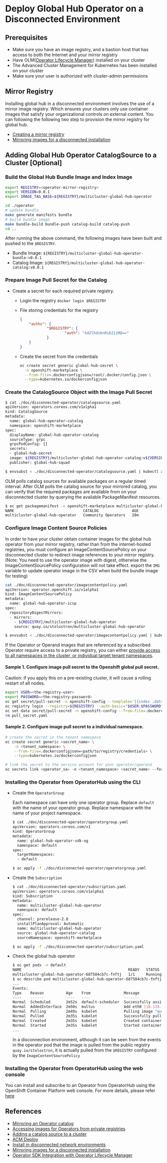 # Deploy Global Hub Operator on a Disconnected Environment 

## Prerequisites
- Make sure you have an image registry, and a bastion host that has access to both the Internet and your mirror registry
- Have OLM([Operator Lifecycle Manager](https://docs.openshift.com/container-platform/4.8/operators/understanding/olm/olm-understanding-olm.html)) installed on your cluster
- The Advanced Cluster Management for Kubernetes has been installed on your cluster
- Make sure your user is authorized with cluster-admin permissions

## Mirror Registry

Installing global hub in a disconnected environment involves the use of a mirror image registry. Which ensures your clusters only use container images that satisfy your organizational controls on external content. You can following the following two step to provision the mirror registry for global hub.
- [Creating a mirror registry](https://docs.openshift.com/container-platform/4.11/installing/disconnected_install/installing-mirroring-creating-registry.html#installing-mirroring-creating-registry)
- [Mirroring images for a disconnected installation](https://docs.openshift.com/container-platform/4.11/installing/disconnected_install/installing-mirroring-installation-images.html)

## Adding Global Hub Operator CatalogSource to a Cluster [Optional]
### Build the Global Hub Bundle Image and Index Image
```bash
export REGISTRY=<operator-mirror-registry>
export VERSION=0.0.1
export IMAGE_TAG_BASE=${REGISTRY}/multicluster-global-hub-operator

cd ./operator
# update bundle
make generate manifests bundle
# build bundle image
make bundle-build bundle-push catalog-build catalog-push
cd ..
```
After running the above command, the following images have been built and pushed to the `$REGISTRY`.
- Bundle Image: `${REGISTRY}/multicluster-global-hub-operator-bundle:v0.0.1`
- Catalog Image: `${REGISTRY}/multicluster-global-hub-operator-catalog:v0.0.1`

### Prepare Image Pull Secret for the Catalog
- Create a secret for each required private registry.
  - Login the registry `docker login $REGISTRY`
  - File storing credentials for the registry
    ```json
    {
        "auths": {
                "$REGISTRY": {
                        "auth": "Xd2lhdsbnRib21iMQ=="
                }
        }
    }
    ```

  - Create the secret from the credentials
    ```bash
    oc create secret generic global-hub-secret \
      -n openshift-marketplace \
      --from-file=.dockerconfigjson=/root/.docker/config.json \
      --type=kubernetes.io/dockerconfigjson
    ```

### Create the CatalogSource Object with the Image Pull Secret
```bash
$ cat ./doc/disconnected-operator/catalogsource.yaml
apiVersion: operators.coreos.com/v1alpha1
kind: CatalogSource
metadata:
  name: global-hub-operator-catalog
  namespace: openshift-marketplace
spec:
  displayName: global-hub-operator-catalog
  sourceType: grpc
  grpcPodConfig: {}
  secrets:
  - global-hub-secret
  image: ${REGISTRY}/multicluster-global-hub-operator-catalog:v${VERSION}
  publisher: global-hub-squad  

$ envsubst < ./doc/disconnected-operator/catalogsource.yaml | kubectl apply -f -
```
OLM polls catalog sources for available packages on a regular timed interval. After OLM polls the catalog source for your mirrored catalog, you can verify that the required packages are available from on your disconnected cluster by querying the available PackageManifest resources.
```bash
$ oc get packagemanifest -n openshift-marketplace multicluster-global-hub-operator
NAME                               CATALOG               AGE
multicluster-global-hub-operator   Community Operators   28m
```

### Configure Image Content Source Policies
In order to have your cluster obtain container images for the global hub operator from your mirror registry, rather than from the internet-hosted registries, you must configure an ImageContentSourcePolicy on your disconnected cluster to redirect image references to your mirror registry.(Note: You need to use the operator image with digest, otherwise the ImageContentSourcePolicy configuration will not take effect. export the `IMG` variable to update operator image in the CSV when build the bundle image for testing)
```bash
cat ./doc/disconnected-operator/imagecontentpolicy.yaml
apiVersion: operator.openshift.io/v1alpha1
kind: ImageContentSourcePolicy
metadata:
  name: global-hub-operator-icsp
spec:
  repositoryDigestMirrors:
  - mirrors:
    - ${REGISTRY}/multicluster-global-hub-operator
    source: quay.io/stolostron/multicluster-global-hub-operator

$ envsubst < ./doc/disconnected-operator/imagecontentpolicy.yaml | kubectl apply -f -
```

If the Operator or Operand images that are referenced by a subscribed Operator require access to a private registry, you can either [provide access to all namespaces in the cluster, or individual target tenant namespaces](https://access.redhat.com/documentation/en-us/openshift_container_platform/4.11/html-single/operators/index#olm-creating-catalog-from-index_olm-managing-custom-catalogs). 

#### Sample 1. Configure image pull secret to the Openshift global pull secret.
Caution: if you apply this on a pre-existing cluster, it will cause a rolling restart of all nodes.
```bash
export USER=<the-registry-user>
export PASSWORD=<the-registry-password>
oc get secret/pull-secret -n openshift-config --template='{{index .data ".dockerconfigjson" | base64decode}}' >pull_secret.yaml
oc registry login --registry=${REGISTRY} --auth-basic="$USER:$PASSWORD" --to=pull_secret.yaml
oc set data secret/pull-secret -n openshift-config --from-file=.dockerconfigjson=pull_secret.yaml
rm pull_secret.yaml
```

#### Sample 2. Configure image pull secret to a individual namespace.
```bash
# create the secret in the tenant namespace
oc create secret generic <secret_name> \
    -n <tenant_namespace> \
    --from-file=.dockerconfigjson=<path/to/registry/credentials> \
    --type=kubernetes.io/dockerconfigjson

# link the secret to the service account for your operator/operand
oc secrets link <operator_sa> -n <tenant_namespace> <secret_name> --for=pull
```

### Installing the Operator from OperatorHub using the CLI
- Create the `OperatorGroup`
  
  Each namespace can have only one operator group. Replace `default` with the name of your operator group. Replace namespace with the name of your project namespace.
  ```bash
  $ cat ./doc/disconnected-operator/operatorgroup.yaml  
  apiVersion: operators.coreos.com/v1
  kind: OperatorGroup
  metadata:
    name: global-hub-operator-sdk-og
    namespace: default
  spec:
    targetNamespaces:
    - default

  $ oc apply -f ./doc/disconnected-operator/operatorgroup.yaml   
  ```
 
- Create the `Subscription`
  ```bash
  $ cat ./doc/disconnected-operator/subscription.yaml
  apiVersion: operators.coreos.com/v1alpha1
  kind: Subscription
  metadata:
    name: multicluster-global-hub-operator
    namespace: default
  spec:
    channel: prerelease-2.8
    installPlanApproval: Automatic
    name: multicluster-global-hub-operator
    source: global-hub-operator-catalog
    sourceNamespace: openshift-marketplace

  $ oc apply -f ./doc/disconnected-operator/subscription.yaml
  ```
  
- Check the global hub operator
  ```bash
  $ oc get pods -n default
  NAME                                                READY   STATUS    RESTARTS   AGE
  multicluster-global-hub-operator-687584cb7c-fnftj   1/1     Running   0          2m12s
  $ oc describe pod multicluster-global-hub-operator-687584cb7c-fnftj
  ...
  Events:
  Type    Reason          Age    From               Message
  ----    ------          ----   ----               -------
  Normal  Scheduled       2m52s  default-scheduler  Successfully assigned default/multicluster-global-hub-operator-5546668786-f7b7v to ip-10-0-137-91.ec2.internal
  Normal  AddedInterface  2m50s  multus             Add eth0 [10.128.1.7/23] from openshift-sdn
  Normal  Pulling         2m49s  kubelet            Pulling image "quay.io/stolostron/multicluster-global-hub-operator@sha256:f385a9cfa78442526d6721fc7aa182ec6b98dffdabc78e2732bf9adbc5c8e0df"
  Normal  Pulled          2m35s  kubelet            Successfully pulled image "quay.io/stolostron/multicluster-global-hub-operator@sha256:f385a9cfa78442526d6721fc7aa182ec6b98dffdabc78e2732bf9adbc5c8e0df" in 14.180033246s
  Normal  Created         2m35s  kubelet            Created container multicluster-global-hub-operator
  Normal  Started         2m35s  kubelet            Started container multicluster-global-hub-operator
  ...
  ```
  In a disconnection environment, although it can be seen from the events in the operator pod that the image is pulled from the public registry `quay.io/stolostron`, it is actually pulled from the `$REGISTRY` configured by the `ImageContentSourcePolicy`

### Installing the Operator from OperatorHub using the web console
You can install and subscribe to an Operator from OperatorHub using the OpenShift Container Platform web console. For more details, please refer [here](https://docs.openshift.com/container-platform/4.10/operators/admin/olm-adding-operators-to-cluster.html)

## References
- [Mirroring an Operator catalog](https://access.redhat.com/documentation/en-us/openshift_container_platform/4.11/html-single/operators/index#olm-mirror-catalog_olm-restricted-networks)
- [Accessing images for Operators from private registries](https://access.redhat.com/documentation/en-us/openshift_container_platform/4.11/html-single/operators/index#olm-accessing-images-private-registries_olm-managing-custom-catalogs)
- [Adding a catalog source to a cluster](https://access.redhat.com/documentation/en-us/openshift_container_platform/4.11/html-single/operators/index#olm-creating-catalog-from-index_olm-restricted-networks)
- [ACM Deploy](https://github.com/stolostron/deploy)
- [Install in disconnected network environments](https://gitlab.cee.redhat.com/red-hat-enterprise-openshift-documentation/advanced-cluster-management/-/blob/406eaf2b653d5d9cf287c2c5d2a0baccb19b3092/install/install_disconnected.adoc)
- [Mirroring images for a disconnected installation](https://docs.openshift.com/container-platform/4.11/installing/disconnected_install/installing-mirroring-installation-images.html#installing-mirroring-installation-images)
- [Operator SDK Integration with Operator Lifecycle Manager](https://sdk.operatorframework.io/docs/olm-integration/)
